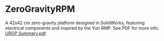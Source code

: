 # ZeroGravityRPM
A 42x42 cm zero-gravity platform designed in SolidWorks, featuring electrical components and inspired by the Yuri RMP. See PDF for more info.
[UROP Summary.pdf](https://github.com/user-attachments/files/18350996/UROP.Summary.pdf)
